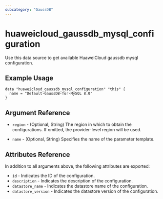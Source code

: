 ```yaml
---
subcategory: "GaussDB"
---
```


# huaweicloud_gaussdb_mysql_configuration

Use this data source to get available HuaweiCloud gaussdb mysql configuration.

## Example Usage

```hcl
data "huaweicloud_gaussdb_mysql_configuration" "this" {
  name = "Default-GaussDB-for-MySQL 8.0"
}
```

## Argument Reference

* `region` - (Optional, String) The region in which to obtain the configurations. If omitted, the provider-level region will be used.

* `name` - (Optional, String) Specifies the name of the parameter template.

## Attributes Reference

In addition to all arguments above, the following attributes are exported:

* `id` - Indicates the ID of the configuration.
* `description` - Indicates the description of the configuration.
* `datastore_name` - Indicates the datastore name of the configuration.
* `datastore_version` - Indicates the datastore version of the configuration.
